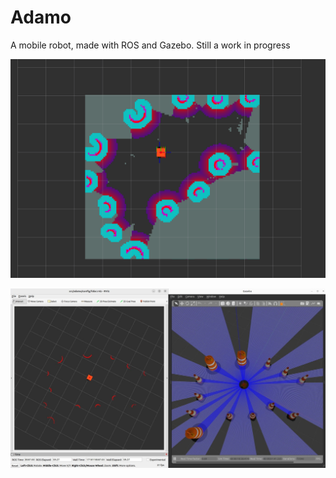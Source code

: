 # Adamo

A mobile robot, made with ROS and Gazebo. Still a work in progress

![slam pic](img/slam.png)

![simulation pic](img/sim.jpg)
